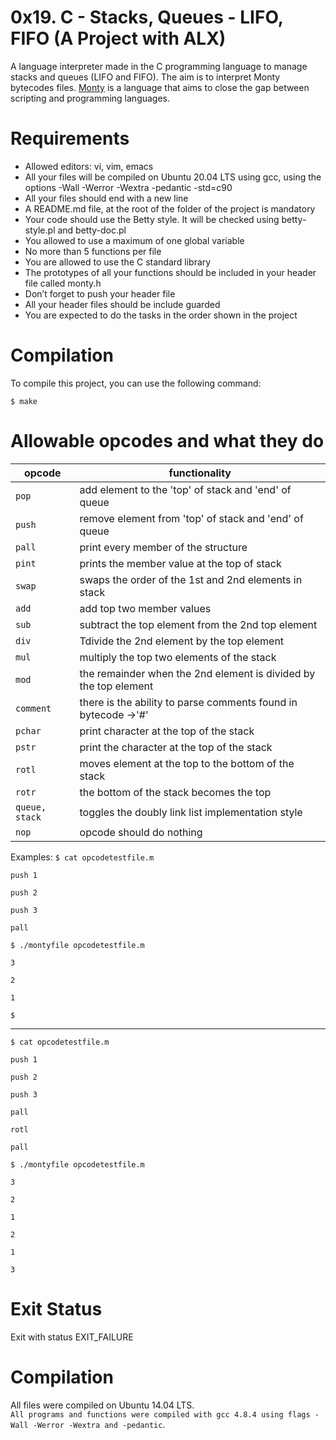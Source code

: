 # 0x19. C - Stacks, Queues - LIFO, FIFO (A Project with ALX)
A language interpreter made in the C programming language to manage stacks and queues (LIFO and FIFO). The aim is to interpret Monty bytecodes files. [Monty](http://montyscoconut.github.io/) is a language that aims to close the gap between scripting and programming languages.
# Requirements
+ Allowed editors: vi, vim, emacs
+ All your files will be compiled on Ubuntu 20.04 LTS using gcc, using the options -Wall -Werror -Wextra -pedantic -std=c90
+ All your files should end with a new line
+ A README.md file, at the root of the folder of the project is mandatory
+ Your code should use the Betty style. It will be checked using betty-style.pl and betty-doc.pl
+ You allowed to use a maximum of one global variable
+ No more than 5 functions per file
+ You are allowed to use the C standard library
+ The prototypes of all your functions should be included in your header file called monty.h
+ Don’t forget to push your header file
+ All your header files should be include guarded
+ You are expected to do the tasks in the order shown in the project
# Compilation
To compile this project, you can use the following command:
```
$ make
```
# Allowable opcodes and what they do
| opcode        | functionality 
|  -----------  |  -----------                                                         |
| `pop`         | add element to the 'top' of stack and 'end' of queue                 |
| `push`        | remove element from 'top' of stack and 'end' of queue                |
| `pall`        | print every member of the structure                                  |
| `pint`        | prints the member value at the top of stack                          |
| `swap`        | swaps the order of the 1st and 2nd elements in stack                 |
| `add`         | add top two member values                                            |
| `sub`         | subtract the top element from the 2nd top element                    |
| `div`         | Tdivide the 2nd element by the top element                           |
| `mul`         | multiply the top two elements of the stack                           |
| `mod`         | the remainder when the 2nd element is divided by the top element     |
| `comment`     | there is the ability to parse comments found in bytecode ->'#'       |
| `pchar`       | print character at the top of the stack                              |
| `pstr`        | print the character at the top of the stack                          |
| `rotl`        | moves element at the top to the bottom of the stack                  |
| `rotr`        | the bottom of the stack becomes the top                              |
| `queue, stack`| toggles the doubly link list implementation style                    |
| `nop`         | opcode should do nothing                                             |

Examples: `$ cat opcodetestfile.m `

`push 1 `

`push 2 `

`push 3 `

`pall `

`$ ./montyfile opcodetestfile.m `

`3 `

`2 `

`1 `

`$ `
<hr>

`$ cat opcodetestfile.m `

`push 1 `

`push 2 `

`push 3 `

`pall `

`rotl `

`pall `

`$ ./montyfile opcodetestfile.m `

`3 `

`2 `

`1 `

`2 `

`1 `

`3 `

# Exit Status
  Exit with status EXIT_FAILURE
# Compilation
  All files were compiled on Ubuntu 14.04 LTS.\
 `All programs and functions were compiled with gcc 4.8.4 using flags -Wall -Werror -Wextra and -pedantic`.
